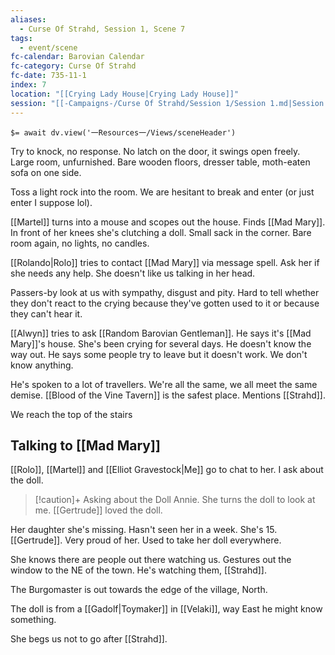 ```yaml
---
aliases:
  - Curse Of Strahd, Session 1, Scene 7
tags:
  - event/scene
fc-calendar: Barovian Calendar
fc-category: Curse Of Strahd
fc-date: 735-11-1
index: 7
location: "[[Crying Lady House|Crying Lady House]]"
session: "[[-Campaigns-/Curse Of Strahd/Session 1/Session 1.md|Session 1]]"
---
```


`$= await dv.view('一Resources一/Views/sceneHeader')`

Try to knock, no response. No latch on the door, it swings open freely. Large room, unfurnished. Bare wooden floors, dresser table, moth-eaten sofa on one side.

Toss a light rock into the room. We are hesitant to break and enter (or just enter I suppose lol).

[[Martel]] turns into a mouse and scopes out the house. Finds [[Mad Mary]]. In front of her knees she's clutching a doll. Small sack in the corner. Bare room again, no lights, no candles.

[[Rolando|Rolo]] tries to contact [[Mad Mary]] via message spell. Ask her if she needs any help. She doesn't like us talking in her head.

Passers-by look at us with sympathy, disgust and pity. Hard to tell whether they don't react to the crying because they've gotten used to it or because they can't hear it.

[[Alwyn]] tries to ask [[Random Barovian Gentleman]]. He says it's [[Mad Mary]]'s house. She's been crying for several days. He doesn't know the way out. He says some people try to leave but it doesn't work. We don't know anything.

He's spoken to a lot of travellers. We're all the same, we all meet the same demise. [[Blood of the Vine Tavern]] is the safest place. Mentions [[Strahd]].

We reach the top of the stairs

## Talking to [[Mad Mary]]

[[Rolo]], [[Martel]] and [[Elliot Gravestock|Me]] go to chat to her. I ask about the doll.

> [!caution]+ Asking about the Doll
> Annie. She turns the doll to look at me. [[Gertrude]] loved the doll.

Her daughter she's missing. Hasn't seen her in a week. She's 15. [[Gertrude]]. Very proud of her. Used to take her doll everywhere.

She knows there are people out there watching us. Gestures out the window to the NE of the town. He's watching them, [[Strahd]].

The Burgomaster is out towards the edge of the village, North.

The doll is from a [[Gadolf|Toymaker]] in [[Velaki]], way East he might know something.

She begs us not to go after [[Strahd]].
